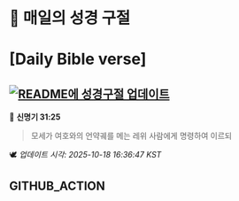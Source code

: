 # 🙏 매일의 성경 구절
# [Daily Bible verse]
## [![README에 성경구절 업데이트](https://github.com/DONGSUKA/first_test/actions/workflows/update-readme-bible.yml/badge.svg)](https://github.com/DONGSUKA/first_test/actions/workflows/update-readme-bible.yml)
<!-- START_BIBLE_VERSE -->
📖 **신명기 31:25**
> 모세가 여호와의 언약궤를 메는 레위 사람에게 명령하여 이르되

🕊️ _업데이트 시각: 2025-10-18 16:36:47 KST_
  <!-- END_BIBLE_VERSE -->
## GITHUB_ACTION
